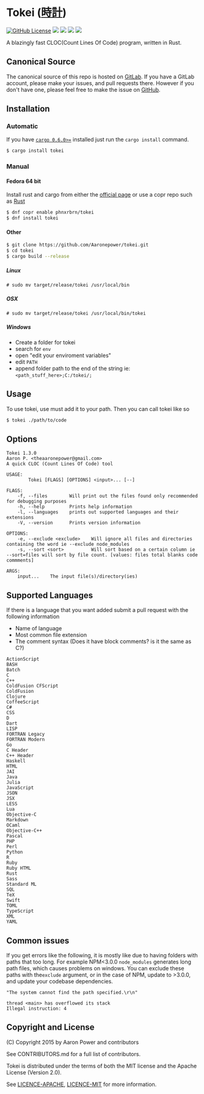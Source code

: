 # Tokei ([時計](https://en.wiktionary.org/wiki/%E6%99%82%E8%A8%88))

[![GitHub License](https://img.shields.io/github/license/Aaronepower/tokei.svg)](http://github.com/Aaronepower/tokei/blob/master/LICENSE)
[![](https://img.shields.io/github/release/Aaronepower/tokei.svg)](https://github.com/Aaronepower/tokei/releases/tag/1.1.1/)
[![](https://img.shields.io/travis/Aaronepower/tokei.svg)](https://travis-ci.org/Aaronepower/tokei)
[![](https://img.shields.io/github/downloads/Aaronepower/tokei/latest/total.svg)](https://github.com/Aaronepower/tokei/releases/)
[![](https://img.shields.io/github/issues-raw/Aaronepower/tokei.svg)](http://github.com/Aaronepower/tokei/issues)

A blazingly fast CLOC(Count Lines Of Code) program, written in Rust.

## Canonical Source
The canonical source of this repo is hosted on [GitLab](https://gitlab.com/Aaronepower/tokei). If you have a GitLab account, please make your issues, and pull requests there. However if you don't have one, please feel free to make the issue on [GitHub](https://github.com/Aaronepower/tokei).

## Installation

### Automatic
If you have [`cargo 0.6.0>=`](https://www.rust-lang.org/downloads.html) installed just run the `cargo install` command.

```bash
$ cargo install tokei
```

### Manual

#### Fedora 64 bit
Install rust and cargo from either the [official page](https://www.rust-lang.org) or use a copr repo such as [Rust](https://copr.fedoraproject.org/coprs/phnxrbrn/rust/)
```bash
$ dnf copr enable phnxrbrn/tokei
$ dnf install tokei
```

#### Other
```bash
$ git clone https://github.com/Aaronepower/tokei.git
$ cd tokei
$ cargo build --release
```
##### Linux
```
# sudo mv target/release/tokei /usr/local/bin
```
##### OSX
```
# sudo mv target/release/tokei /usr/local/bin/tokei
```
##### Windows
- Create a folder for tokei
- search for `env`
- open "edit your enviroment variables"
- edit `PATH`
- append folder path to the end of the string ie: `<path_stuff_here>;C:/tokei/;`

## Usage

To use tokei, use must add it to your path. Then you can call tokei like so

```bash
$ tokei ./path/to/code
```

## Options
```
Tokei 1.3.0
Aaron P. <theaaronepower@gmail.com>
A quick CLOC (Count Lines Of Code) tool

USAGE:
        Tokei [FLAGS] [OPTIONS] <input>... [--]

FLAGS:
    -f, --files        Will print out the files found only recommended for debugging purposes
    -h, --help         Prints help information
    -l, --languages    prints out supported languages and their extensions
    -V, --version      Prints version information

OPTIONS:
    -e, --exclude <exclude>    Will ignore all files and directories containing the word ie --exclude node_modules
    -s, --sort <sort>          Will sort based on a certain column ie --sort=files will sort by file count. [values: files total blanks code commments]

ARGS:
    input...    The input file(s)/directory(ies)

```

## Supported Languages

If there is a language that you want added submit a pull request with the following information

- Name of language
- Most common file extension
- The comment syntax (Does it have block comments? is it the same as C?)

```
ActionScript
BASH
Batch
C
C++
ColdFusion CFScript
ColdFusion
Clojure
CoffeeScript
C#
CSS
D
Dart
LISP
FORTRAN Legacy
FORTRAN Modern
Go
C Header
C++ Header
Haskell
HTML
JAI
Java
Julia
JavaScript
JSON
JSX
LESS
Lua
Objective-C
Markdown
OCaml
Objective-C++
Pascal
PHP
Perl
Python
R
Ruby
Ruby HTML
Rust
Sass
Standard ML
SQL
TeX
Swift
TOML
TypeScript
XML
YAML
```

## Common issues

If you get errors like the following, it is mostly like due to having folders with paths that too long. For example NPM<3.0.0 `node_modules` generates long path files, which causes problems on windows. You can exclude these paths with the`exclude` argument, or in the case of NPM, update to >3.0.0, and update your codebase dependencies.
```
"The system cannot find the path specified.\r\n"
```
```
thread <main> has overflowed its stack
Illegal instruction: 4
```

## Copyright and License
(C) Copyright 2015 by Aaron Power and contributors

See CONTRIBUTORS.md for a full list of contributors.

Tokei is distributed under the terms of both the MIT license and the Apache License (Version 2.0).

See [LICENCE-APACHE](./LICENCE-APACHE), [LICENCE-MIT](./LICENCE-MIT) for more information.
